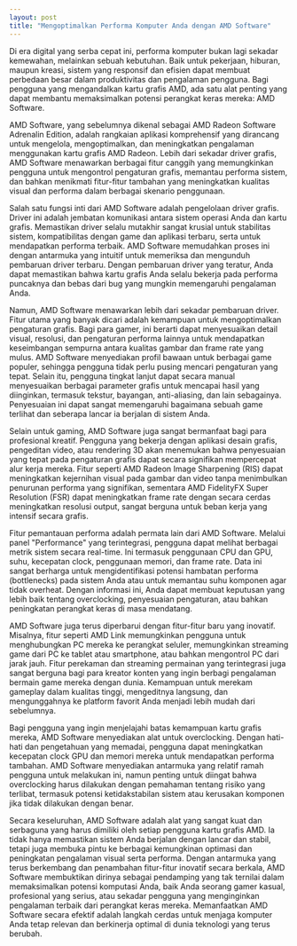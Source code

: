 ```yaml
---
layout: post
title: "Mengoptimalkan Performa Komputer Anda dengan AMD Software"
---
```


Di era digital yang serba cepat ini, performa komputer bukan lagi sekadar kemewahan, melainkan sebuah kebutuhan. Baik untuk pekerjaan, hiburan, maupun kreasi, sistem yang responsif dan efisien dapat membuat perbedaan besar dalam produktivitas dan pengalaman pengguna. Bagi pengguna yang mengandalkan kartu grafis AMD, ada satu alat penting yang dapat membantu memaksimalkan potensi perangkat keras mereka: AMD Software.

AMD Software, yang sebelumnya dikenal sebagai AMD Radeon Software Adrenalin Edition, adalah rangkaian aplikasi komprehensif yang dirancang untuk mengelola, mengoptimalkan, dan meningkatkan pengalaman menggunakan kartu grafis AMD Radeon. Lebih dari sekadar driver grafis, AMD Software menawarkan berbagai fitur canggih yang memungkinkan pengguna untuk mengontrol pengaturan grafis, memantau performa sistem, dan bahkan menikmati fitur-fitur tambahan yang meningkatkan kualitas visual dan performa dalam berbagai skenario penggunaan.

Salah satu fungsi inti dari AMD Software adalah pengelolaan driver grafis. Driver ini adalah jembatan komunikasi antara sistem operasi Anda dan kartu grafis. Memastikan driver selalu mutakhir sangat krusial untuk stabilitas sistem, kompatibilitas dengan game dan aplikasi terbaru, serta untuk mendapatkan performa terbaik. AMD Software memudahkan proses ini dengan antarmuka yang intuitif untuk memeriksa dan mengunduh pembaruan driver terbaru. Dengan pembaruan driver yang teratur, Anda dapat memastikan bahwa kartu grafis Anda selalu bekerja pada performa puncaknya dan bebas dari bug yang mungkin memengaruhi pengalaman Anda.

Namun, AMD Software menawarkan lebih dari sekadar pembaruan driver. Fitur utama yang banyak dicari adalah kemampuan untuk mengoptimalkan pengaturan grafis. Bagi para gamer, ini berarti dapat menyesuaikan detail visual, resolusi, dan pengaturan performa lainnya untuk mendapatkan keseimbangan sempurna antara kualitas gambar dan frame rate yang mulus. AMD Software menyediakan profil bawaan untuk berbagai game populer, sehingga pengguna tidak perlu pusing mencari pengaturan yang tepat. Selain itu, pengguna tingkat lanjut dapat secara manual menyesuaikan berbagai parameter grafis untuk mencapai hasil yang diinginkan, termasuk tekstur, bayangan, anti-aliasing, dan lain sebagainya. Penyesuaian ini dapat sangat memengaruhi bagaimana sebuah game terlihat dan seberapa lancar ia berjalan di sistem Anda.

Selain untuk gaming, AMD Software juga sangat bermanfaat bagi para profesional kreatif. Pengguna yang bekerja dengan aplikasi desain grafis, pengeditan video, atau rendering 3D akan menemukan bahwa penyesuaian yang tepat pada pengaturan grafis dapat secara signifikan mempercepat alur kerja mereka. Fitur seperti AMD Radeon Image Sharpening (RIS) dapat meningkatkan kejernihan visual pada gambar dan video tanpa menimbulkan penurunan performa yang signifikan, sementara AMD FidelityFX Super Resolution (FSR) dapat meningkatkan frame rate dengan secara cerdas meningkatkan resolusi output, sangat berguna untuk beban kerja yang intensif secara grafis.

Fitur pemantauan performa adalah permata lain dari AMD Software. Melalui panel "Performance" yang terintegrasi, pengguna dapat melihat berbagai metrik sistem secara real-time. Ini termasuk penggunaan CPU dan GPU, suhu, kecepatan clock, penggunaan memori, dan frame rate. Data ini sangat berharga untuk mengidentifikasi potensi hambatan performa (bottlenecks) pada sistem Anda atau untuk memantau suhu komponen agar tidak overheat. Dengan informasi ini, Anda dapat membuat keputusan yang lebih baik tentang overclocking, penyesuaian pengaturan, atau bahkan peningkatan perangkat keras di masa mendatang.

AMD Software juga terus diperbarui dengan fitur-fitur baru yang inovatif. Misalnya, fitur seperti AMD Link memungkinkan pengguna untuk menghubungkan PC mereka ke perangkat seluler, memungkinkan streaming game dari PC ke tablet atau smartphone, atau bahkan mengontrol PC dari jarak jauh. Fitur perekaman dan streaming permainan yang terintegrasi juga sangat berguna bagi para kreator konten yang ingin berbagi pengalaman bermain game mereka dengan dunia. Kemampuan untuk merekam gameplay dalam kualitas tinggi, mengeditnya langsung, dan mengunggahnya ke platform favorit Anda menjadi lebih mudah dari sebelumnya.

Bagi pengguna yang ingin menjelajahi batas kemampuan kartu grafis mereka, AMD Software menyediakan alat untuk overclocking. Dengan hati-hati dan pengetahuan yang memadai, pengguna dapat meningkatkan kecepatan clock GPU dan memori mereka untuk mendapatkan performa tambahan. AMD Software menyediakan antarmuka yang relatif ramah pengguna untuk melakukan ini, namun penting untuk diingat bahwa overclocking harus dilakukan dengan pemahaman tentang risiko yang terlibat, termasuk potensi ketidakstabilan sistem atau kerusakan komponen jika tidak dilakukan dengan benar.

Secara keseluruhan, AMD Software adalah alat yang sangat kuat dan serbaguna yang harus dimiliki oleh setiap pengguna kartu grafis AMD. Ia tidak hanya memastikan sistem Anda berjalan dengan lancar dan stabil, tetapi juga membuka pintu ke berbagai kemungkinan optimasi dan peningkatan pengalaman visual serta performa. Dengan antarmuka yang terus berkembang dan penambahan fitur-fitur inovatif secara berkala, AMD Software membuktikan dirinya sebagai pendamping yang tak ternilai dalam memaksimalkan potensi komputasi Anda, baik Anda seorang gamer kasual, profesional yang serius, atau sekadar pengguna yang menginginkan pengalaman terbaik dari perangkat keras mereka. Memanfaatkan AMD Software secara efektif adalah langkah cerdas untuk menjaga komputer Anda tetap relevan dan berkinerja optimal di dunia teknologi yang terus berubah.
